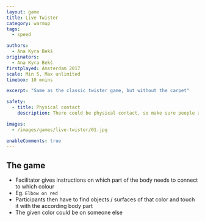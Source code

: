 ```yaml
---
layout: game
title: Live Twister
category: warmup
tags:
  - speed

authors: 
  - Ana Kyra Bekš
originators: 
  - Ana Kyra Bekš
firstplayed: Amsterdam 2017
scale: Min 5, Max unlimited
timebox: 10 mnins

excerpt: "Same as the classic twister game, but without the carpet"

safety:
  - title: Physical contact
    description: There could be physical contact, so make sure people are comfortable with that before hand.

images:
  - /images/games/live-twister/01.jpg

enableComments: true
---
```


## The game
- Facilitator gives instructions on which part of the body needs to connect to which colour
- Eg. `Elbow on red` 
- Participants then have to find objects / surfaces of that color and touch it with the according body part
- The given color could be on someone else
